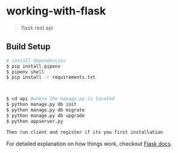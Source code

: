 # working-with-flask

> flask rest api

## Build Setup

```bash
# install dependencies
$ pip install pipenv
$ pipenv shell
$ pip install -r requirements.txt



$ cd api #where the manage.py is located
$ python manage.py db init
$ python manage.py db migrate
$ python manage.py db upgrade
$ python appserver.py

Then run client and register if its you first installation
```

For detailed explanation on how things work, checkout [Flask docs](http://flask.pocoo.org/docs/1.0/).
